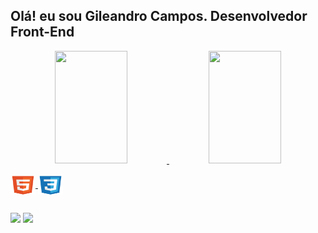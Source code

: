 ## Olá! eu sou Gileandro Campos. Desenvolvedor Front-End
<div align="center">
  <a href="https://www.linkedin.com/in/gileandrocampos/">
  <img height="180em" width="48%" src="https://github-readme-stats.vercel.app/api?username=gilecampos&show_icons=true&theme=tokyonight&include_all_commits=true&count_private=true"/>
  <img height="180em" width="48%" src="https://github-readme-stats.vercel.app/api/top-langs/?username=gilecampos&layout=compact&langs_count=7&theme=tokyonight"/>
</div>
<div style="display: inline_block"><br>
  <img align="center" alt="Gile-HTML" height="30" width="40" src="https://raw.githubusercontent.com/devicons/devicon/master/icons/html5/html5-original.svg">
  <img align="center" alt="Gile-CSS" height="30" width="40" src="https://raw.githubusercontent.com/devicons/devicon/master/icons/css3/css3-original.svg">
</div>
  
  ##
 
<div> 
  <a href = "mailto:gileandrocampos8@gmail.com"><img src="https://img.shields.io/badge/-Gmail-%23333?style=for-the-badge&logo=gmail&logoColor=white" target="_blank"></a>
  <a href="https://www.linkedin.com/in/gileandrocampos/" target="_blank"><img src="https://img.shields.io/badge/-LinkedIn-%230077B5?style=for-the-badge&logo=linkedin&logoColor=white" target="_blank"></a> 
 
 
</div>
